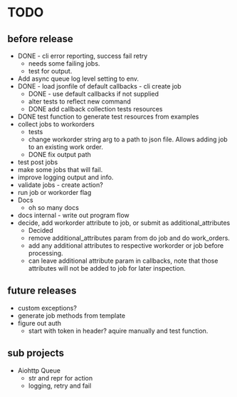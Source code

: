 # TODO

## before release

- DONE - cli error reporting, success fail retry
  - needs some failing jobs.
  - test for output.
- Add async queue log level setting to env.
- DONE - load jsonfile of default callbacks - cli create job
  - DONE - use default callbacks if not supplied
  - alter tests to reflect new command
  - DONE add callback collection tests resources
- DONE test function to generate test resources from examples
- collect jobs to workorders
  - tests
  - change workorder string arg to a path to json file. Allows adding job to an existing work order.
  - DONE fix output path
- test post jobs
- make some jobs that will fail.
- improve logging output and info.
- validate jobs - create action?
- run job or workorder flag
- Docs
  - oh so many docs
- docs internal - write out program flow
- decide, add workorder attribute to job, or submit as additional_attributes
  - Decided
  - remove additional_attributes param from do job and do work_orders.
  - add any additional attributes to respective workorder or job before processing.
  - can leave additional attribute param in callbacks, note that those attributes will not be added to job for later inspection.

## future releases

- custom exceptions?
- generate job methods from template
- figure out auth
  - start with token in header? aquire manually and test function.

## sub projects

- Aiohttp Queue
  - str and repr for action
  - logging, retry and fail
